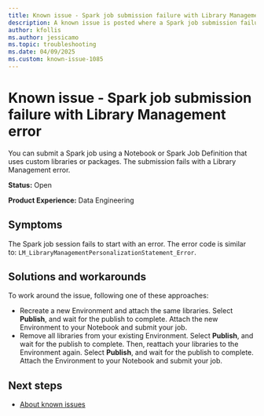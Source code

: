 ```yaml
---
title: Known issue - Spark job submission failure with Library Management error
description: A known issue is posted where a Spark job submission failure with Library Management error
author: kfollis
ms.author: jessicamo
ms.topic: troubleshooting  
ms.date: 04/09/2025
ms.custom: known-issue-1085
---
```


# Known issue - Spark job submission failure with Library Management error

You can submit a Spark job using a Notebook or Spark Job Definition that uses custom libraries or packages. The submission fails with a Library Management error.

**Status:** Open

**Product Experience:** Data Engineering

## Symptoms

The Spark job session fails to start with an error. The error code is similar to: `LM_LibraryManagementPersonalizationStatement_Error`.

## Solutions and workarounds

To work around the issue, following one of these approaches:

- Recreate a new Environment and attach the same libraries. Select **Publish**, and wait for the publish to complete. Attach the new Environment to your Notebook and submit your job.
- Remove all libraries from your existing Environment. Select **Publish**, and wait for the publish to complete. Then, reattach your libraries to the Environment again. Select **Publish**, and wait for the publish to complete. Attach the Environment to your Notebook and submit your job.

## Next steps

- [About known issues](https://support.fabric.microsoft.com/known-issues)

